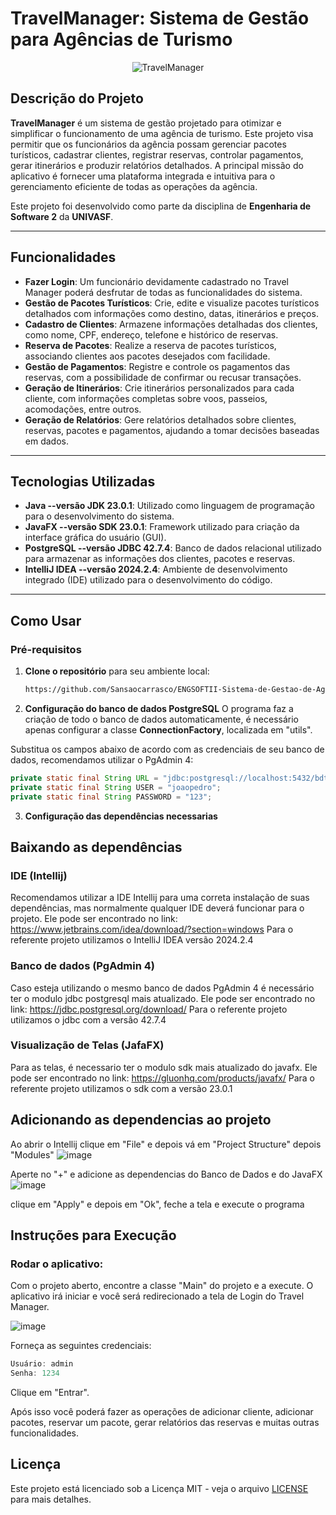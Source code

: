 
<h1>TravelManager: Sistema de Gestão para Agências de Turismo</h1>
<p align="center">
  <img src="https://github.com/user-attachments/assets/b109dd9f-43b9-49ff-9133-cce5297eb1d4" alt="TravelManager"/>
</p>

## Descrição do Projeto

**TravelManager** é um sistema de gestão projetado para otimizar e simplificar o funcionamento de uma agência de turismo. Este projeto visa permitir que os funcionários da agência possam gerenciar pacotes turísticos, cadastrar clientes, registrar reservas, controlar pagamentos, gerar itinerários e produzir relatórios detalhados. A principal missão do aplicativo é fornecer uma plataforma integrada e intuitiva para o gerenciamento eficiente de todas as operações da agência.

Este projeto foi desenvolvido como parte da disciplina de **Engenharia de Software 2** da **UNIVASF**.

---

## Funcionalidades

- **Fazer Login**: Um funcionário devidamente cadastrado no Travel Manager poderá desfrutar de todas as funcionalidades do sistema.
- **Gestão de Pacotes Turísticos**: Crie, edite e visualize pacotes turísticos detalhados com informações como destino, datas, itinerários e preços.
- **Cadastro de Clientes**: Armazene informações detalhadas dos clientes, como nome, CPF, endereço, telefone e histórico de reservas.
- **Reserva de Pacotes**: Realize a reserva de pacotes turísticos, associando clientes aos pacotes desejados com facilidade.
- **Gestão de Pagamentos**: Registre e controle os pagamentos das reservas, com a possibilidade de confirmar ou recusar transações.
- **Geração de Itinerários**: Crie itinerários personalizados para cada cliente, com informações completas sobre voos, passeios, acomodações, entre outros.
- **Geração de Relatórios**: Gere relatórios detalhados sobre clientes, reservas, pacotes e pagamentos, ajudando a tomar decisões baseadas em dados.

---

## Tecnologias Utilizadas

- **Java --versão JDK 23.0.1**: Utilizado como linguagem de programação para o desenvolvimento do sistema.
- **JavaFX --versão SDK 23.0.1**: Framework utilizado para criação da interface gráfica do usuário (GUI).
- **PostgreSQL --versão JDBC 42.7.4**: Banco de dados relacional utilizado para armazenar as informações dos clientes, pacotes e reservas.
- **IntelliJ IDEA --versão 2024.2.4**: Ambiente de desenvolvimento integrado (IDE) utilizado para o desenvolvimento do código.

---

## Como Usar

### Pré-requisitos

1. **Clone o repositório** para seu ambiente local:

   ```bash
   https://github.com/Sansaocarrasco/ENGSOFTII-Sistema-de-Gestao-de-Agencia-de-Turismo.git

2. **Configuração do banco de dados PostgreSQL**
O programa faz a criação de todo o banco de dados automaticamente, é necessário apenas configurar a classe **ConnectionFactory**, localizada em "utils".

Substitua os campos abaixo de acordo com as credenciais de seu banco de dados, recomendamos utilizar o PgAdmin 4:

```java
private static final String URL = "jdbc:postgresql://localhost:5432/bdteste";
private static final String USER = "joaopedro";
private static final String PASSWORD = "123";
```

3. **Configuração das dependências necessarias**

## Baixando as dependências

### IDE (Intellij)
Recomendamos utilizar a IDE Intellij para uma correta instalação de suas dependências, mas normalmente qualquer IDE deverá funcionar para o projeto.
Ele pode ser encontrado no link: https://www.jetbrains.com/idea/download/?section=windows
Para o referente projeto utilizamos o IntelliJ IDEA versão 2024.2.4

### Banco de dados (PgAdmin 4)
Caso esteja utilizando o mesmo banco de dados PgAdmin 4 é necessário ter o modulo jdbc postgresql mais atualizado.
Ele pode ser encontrado no link: https://jdbc.postgresql.org/download/
Para o referente projeto utilizamos o jdbc com a versão 42.7.4

### Visualização de Telas (JafaFX)
Para as telas, é necessario ter o modulo sdk mais atualizado do javafx.
Ele pode ser encontrado no link: https://gluonhq.com/products/javafx/
Para o referente projeto utilizamos o sdk com a versão 23.0.1

## Adicionando as dependencias ao projeto

Ao abrir o Intellij clique em "File" e depois vá em "Project Structure" depois "Modules"
![image](https://github.com/user-attachments/assets/8ba629a0-ec3c-42dd-bf14-ea83bcd19707)

Aperte no "+" e adicione as dependencias do Banco de Dados e do JavaFX
![image](https://github.com/user-attachments/assets/dee51ea2-6866-48c3-89f3-924301e68647)

clique em "Apply" e depois em "Ok", feche a tela e execute o programa

## Instruções para Execução
### Rodar o aplicativo:

Com o projeto aberto, encontre a classe "Main" do projeto e a execute.
O aplicativo irá iniciar e você será redirecionado a tela de Login do Travel Manager.

![image](https://github.com/user-attachments/assets/0ad562f4-db57-40ac-880d-1ed015861420)

Forneça as seguintes credenciais:

```java
Usuário: admin
Senha: 1234
```

Clique em "Entrar".

Após isso você poderá fazer as operações de adicionar cliente, adicionar pacotes, reservar um pacote, gerar relatórios das reservas e muitas outras funcionalidades.


## Licença

Este projeto está licenciado sob a Licença MIT - veja o arquivo [LICENSE](./LICENSE) para mais detalhes.
